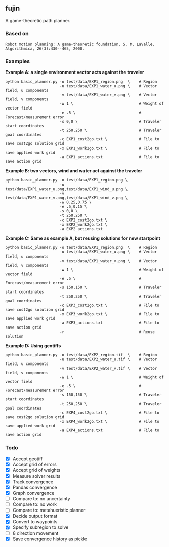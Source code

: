 ## fujin

A game-theoretic path planner. 

### Based on

    Robot motion planning: A game-theoretic foundation. S. M. LaValle. Algorithmica, 26(3):430--465, 2000.

### Examples

__Example A: a single environment vector acts against the traveler__

	python basic_planner.py -o test/data/EXP1_region.png  \    # Region 
                            -u test/data/EXP1_water_u.png \    # Vector field, u components
                            -v test/data/EXP1_water_v.png \    # Vector field, v components
                            -w 1 \                             # Weight of vector field
                            -e .5 \                            # Forecast/measurement error
                            -s 0,0 \                           # Traveler start coordinates
                            -t 250,250 \                       # Traveler goal coordinates
                            -c EXP1_cost2go.txt \              # File to save cost2go solution grid
                            -x EXP1_work2go.txt \              # File to save applied work grid
                            -a EXP1_actions.txt                # File to save action grid

__Example B: two vectors, wind and water act against the traveler__

    python basic_planner.py -o test/data/EXP1_region.png \
                            -u test/data/EXP1_water_u.png,test/data/EXP1_wind_u.png \
                            -v test/data/EXP1_water_v.png,test/data/EXP1_wind_v.png \
                            -w 0.25,0.75 \ 
                            -e .5,0.15 \
                            -s 0,0 \
                            -t 250,250 \
                            -c EXP2_cost2go.txt \
                            -x EXP2_work2go.txt \
                            -a EXP2_actions.txt

__Example C: Same as example A, but reusing solutions for new startpoint__

	python basic_planner.py -o test/data/EXP1_region.png  \    # Region 
                            -u test/data/EXP1_water_u.png \    # Vector field, u components
                            -v test/data/EXP1_water_v.png \    # Vector field, v components
                            -w 1 \                             # Weight of vector field
                            -e .5 \                            # Forecast/measurement error
                            -s 150,150 \                       # Traveler start coordinates
                            -t 250,250 \                       # Traveler goal coordinates
                            -c EXP3_cost2go.txt \              # File to save cost2go solution grid
                            -x EXP3_work2go.txt \              # File to save applied work grid
                            -a EXP3_actions.txt                # File to save action grid
                            -r                                 # Reuse solution

__Example D: Using geotiffs__

	python basic_planner.py -o test/data/EXP2_region.tif  \    # Region 
                            -u test/data/EXP2_water_u.tif \    # Vector field, u components
                            -v test/data/EXP2_water_v.tif \    # Vector field, v components
                            -w 1 \                             # Weight of vector field
                            -e .5 \                            # Forecast/measurement error
                            -s 150,150 \                       # Traveler start coordinates
                            -t 250,250 \                       # Traveler goal coordinates
                            -c EXP4_cost2go.txt \              # File to save cost2go solution grid
                            -x EXP4_work2go.txt \              # File to save applied work grid
                            -a EXP4_actions.txt                # File to save action grid




### Todo

- [X] Accept geotiff
- [X] Accept grid of errors
- [X] Accept grid of weights
- [X] Measure solver results
- [X] Track convergence
- [X] Pandas convergence
- [X] Graph convergence
- [ ] Compare to: no uncertainty
- [ ] Compare to: no work
- [ ] Compare to: metahueristic planner
- [X] Decide output format
- [X] Convert to waypoints
- [X] Specify subregion to solve
- [ ] 8 direction movement
- [X] Save convergence history as pickle
